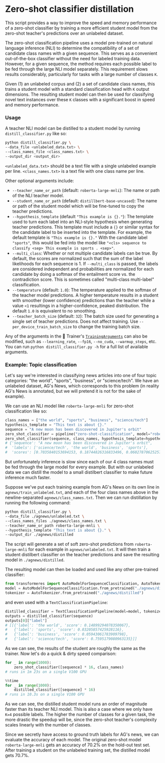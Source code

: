 # Zero-shot classifier distillation

This script provides a way to improve the speed and memory performance of a zero-shot classifier by training a more
efficient student model from the zero-shot teacher's predictions over an unlabeled dataset.

The zero-shot classification pipeline uses a model pre-trained on natural language inference (NLI) to determine the
compatibility of a set of candidate class names with a given sequence. This serves as a convenient out-of-the-box
classifier without the need for labeled training data. However, for a given sequence, the method requires each
possible label to be fed through the large NLI model separately. This requirement slows results considerably,
particularly for tasks with a large number of classes `K`.

Given (1) an unlabeled corpus and (2) a set of candidate class names, this trains a student model with a standard
classification head with `K` output dimensions. The resulting student model can then be used for classifying novel
text instances over these `K` classes with a significant boost in speed and memory performance.

### Usage

A teacher NLI model can be distilled to a student model by running `distill_classifier.py` like so:

```bash
python distill_classifier.py \
--data_file <unlabeled_data.txt> \
--class_names_file <class_names.txt> \
--output_dir <output_dir>
```

`<unlabeled_data.txt>` should be a text file with a single unlabeled example per line. `<class_names.txt>` is a text file with one class name per line.

Other optional arguments include:

- `--teacher_name_or_path` (default: `roberta-large-mnli`): The name or path of the NLI teacher model.
- `--student_name_or_path` (default: `distillbert-base-uncased`): The name or path of the student model which will
be fine-tuned to copy the teacher predictions.
- `--hypothesis_template` (default `"This example is {}."`): The template used to turn each label into an NLI-style
hypothesis when generating teacher predictions. This template must include a `{}` or similar syntax for the
candidate label to be inserted into the template. For example, the default template is `"This example is {}."` With
the candidate label `"sports"`, this would be fed into the model like `"<cls> sequence to classify <sep> This
example is sports . <sep>"`.
- `--multi_class`: Whether or not multiple candidate labels can be true. By default, the scores are normalized such
that the sum of the label likelihoods for each sequence is 1. If `--multi_class` is passed, the labels are
considered independent and probabilities are normalized for each candidate by doing a softmax of the entailment
score vs. the contradiction score. This is sometimes called "multi-class multi-label" classification.
- `--temperature` (default: `1.0`): The temperature applied to the softmax of the teacher model predictions. A
higher temperature results in a student with smoother (lower confidence) predictions than the teacher while a value
`<1` resultings in a higher-confidence, peaked distribution. The default `1.0` is equivalent to no smoothing.
- `--teacher_batch_size` (default: `32`): The batch size used for generating a single set of teacher predictions.
Does not affect training. Use `--per_device_train_batch_size` to change the training batch size.

Any of the arguments in the 🤗 Trainer's
[`TrainingArguments`](https://huggingface.co/transformers/main_classes/trainer.html?#trainingarguments) can also be
modified, such as `--learning_rate`, `--fp16`, `--no_cuda`, `--warmup_steps`, etc. You can run `python
distill_classifier.py -h` for a full list of available arguments.

### Example: Topic classification

Let's say we're interested in classifying news articles into one of four topic categories: "the world", "sports",
"business", or "science/tech". We have an unlabeled dataset, AG's News, which corresponds to this problem (in
reality AG's News is annotated, but we will pretend it is not for the sake of example).

We can use an NLI model like `roberta-large-mnli` for zero-shot classification like so:

```python
class_names = ["the world", "sports", "business", "science/tech"]
hypothesis_template = "This text is about {}."
sequence = "A new moon has been discovered in Jupiter's orbit"
zero_shot_classifier = pipeline("zero-shot-classification", model="roberta-large-mnli")
zero_shot_classifier(sequence, class_names, hypothesis_template=hypothesis_template)
# {'sequence': "A new moon has been discovered in Jupiter's orbit",
#  'labels': ['science/tech', 'the world', 'business', 'sports'],
#  'scores': [0.7035840153694153, 0.18744826316833496, 0.06027870625257492, 0.04868902638554573]}
```

But unfortunately inference is slow since each of our 4 class names must be fed through the large model for every
example. But with our unlabeled data we can distill the model to a small distilbert classifier to make future
inference much faster.

Suppose we've put each training example from AG's News on its own line in `agnews/train_unlabeled.txt`, and each of
the four class names above in the newline-separated `agnews/class_names.txt`. Then we can run distillation by
running the following command:

```bash
python distill_classifier.py \
--data_file ./agnews/unlabeled.txt \
--class_names_files ./agnews/class_names.txt \
--teacher_name_or_path roberta-large-mnli \
--hypothesis_template "This text is about {}." \
--output_dir ./agnews/distilled
```

The script will generate a set of soft zero-shot predictions from `roberta-large-mnli` for each example in
`agnews/unlabeled.txt`. It will then train a student distilbert classifier on the teacher predictions and
save the resulting model in `./agnews/distilled`.

The resulting model can then be loaded and used like any other pre-trained classifier:

```python
from transformeres import AutoModelForSequenceClassification, AutoTokenizer
model = AutoModelForSequenceClassification.from_pretrained("./agnews/distilled")
tokenizer = AutoTokenizer.from_pretrained("./agnews/distilled")
```

and even used with a `TextClassificationPipeline`:

```python
distilled_classifier = TextClassificationPipeline(model=model, tokenizer=tokenizer)
outputs = distilled_classifier(sequence)
outputs[0]["label"]
# [[{'label': 'the world', 'score': 0.14899294078350067},
#   {'label': 'sports', 'score': 0.03205857425928116},
#   {'label': 'business', 'score': 0.05943061783909798},
#   {'label': 'science/tech', 'score': 0.7595179080963135}]]
```

As we can see, the results of the student are roughly the same as the trainer. Now let's do a quick & dirty speed
comparison:

```python
for _ in range(1000):
    zero_shot_classifier([sequence] * 16, class_names)
# runs in 1m 23s on a single V100 GPU
```

```python
%%time
for _ in range(1000):
    distilled_classifier([sequence] * 16)
# runs in 10.3s on a single V100 GPU
```

As we can see, the distilled student model runs an order of magnitude faster than its teacher NLI model. This is
also a case where we only have `K=4` possible labels. The higher the number of classes for a given task, the
more drastic the speedup will be, since the zero-shot teacher's complexity scales linearly with the number of
classes.

Since we secretly have access to ground truth labels for AG's news, we can evaluate the accuracy of each model. The
original zero-shot model `roberta-large-mnli` gets an accuracy of 70.2% on the hold-out test set. After training a
student on the unlabeled training set, the distilled model gets 70.7%.

